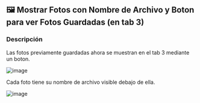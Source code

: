 ## 🖼️ Mostrar Fotos con Nombre de Archivo y Boton para ver Fotos Guardadas (en tab 3)

### Descripción 
Las fotos previamente guardadas ahora se muestran en el tab 3 mediante un boton. 

![image](https://github.com/user-attachments/assets/737446e2-977e-45c1-9df2-381ad730443f)

Cada foto tiene su nombre de archivo visible debajo de ella. 

![image](https://github.com/user-attachments/assets/b5eb1789-5279-43f9-80c4-af4ef788f4cf)
